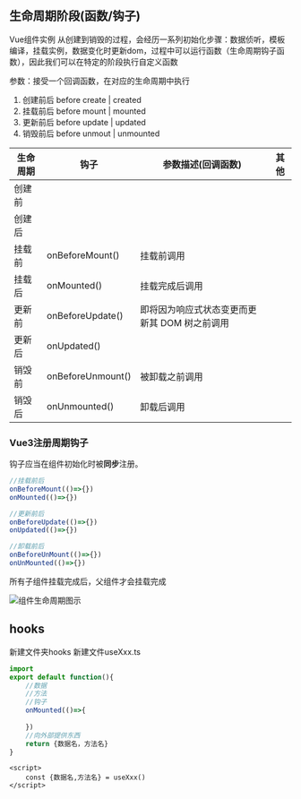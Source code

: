 ## 生命周期阶段(函数/钩子)

Vue组件实例 从创建到销毁的过程，会经历一系列初始化步骤：数据侦听，模板编译，挂载实例，数据变化时更新dom，过程中可以运行函数（生命周期钩子函数），因此我们可以在特定的阶段执行自定义函数

参数：接受一个回调函数，在对应的生命周期中执行

1. 创建前后 before create | created
2. 挂载前后 before mount | mounted
3. 更新前后 before update | updated
4. 销毁前后 before unmout | unmounted



| 生命周期 | 钩子              | 参数描述(回调函数)                            | 其他 |
| -------- | ----------------- | --------------------------------------------- | ---- |
| 创建前   |                   |                                               |      |
| 创建后   |                   |                                               |      |
| 挂载前   | onBeforeMount()   | 挂载前调用                                    |      |
| 挂载后   | onMounted()       | 挂载完成后调用                                |      |
| 更新前   | onBeforeUpdate()  | 即将因为响应式状态变更而更新其 DOM 树之前调用 |      |
| 更新后   | onUpdated()       |                                               |      |
| 销毁前   | onBeforeUnmount() | 被卸载之前调用                                |      |
| 销毁后   | onUnmounted()     | 卸载后调用                                    |      |



### Vue3注册周期钩子

钩子应当在组件初始化时被**同步**注册。

```ts
//挂载前后
onBeforeMount(()=>{})
onMounted(()=>{})

//更新前后
onBeforeUpdate(()=>{})
onUpdated(()=>{})

//卸载前后
onBeforeUnMount(()=>{})
onUnMounted(()=>{})
```

所有子组件挂载完成后，父组件才会挂载完成

 ![组件生命周期图示](./images/lifecycle_zh-CN.W0MNXI0C.png)

## hooks



新建文件夹hooks
新建文件useXxx.ts

```ts
import
export default function(){
    //数据
    //方法
    //钩子
    onMounted(()=>{
        
    })
    //向外部提供东西
    return {数据名，方法名}
}
```

```vue
<script>
	const {数据名,方法名} = useXxx()
</script>
```




